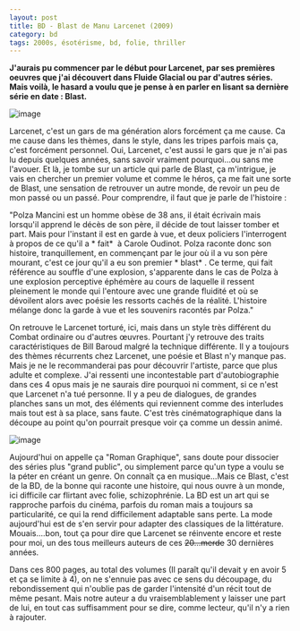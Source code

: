 ```yaml
---
layout: post
title: BD - Blast de Manu Larcenet (2009)
category: bd
tags: 2000s, ésotérisme, bd, folie, thriller
---
```

**J'aurais pu commencer par le début pour Larcenet, par ses premières oeuvres que j'ai découvert dans Fluide Glacial ou par d'autres séries. Mais voilà, le hasard a voulu que je pense à en parler en lisant sa dernière série en date : Blast.**

![image](https://filedn.eu/llqi9IBxlYouGRXYG2xlROb/img/2018/blast-larcenet1.jpg)

Larcenet, c'est un gars de ma génération alors forcément ça me cause. Ca me cause dans les thèmes, dans le style, dans les tripes parfois mais ça, c'est forcément personnel. Oui, Larcenet, c'est aussi le gars que je n'ai pas lu depuis quelques années, sans savoir vraiment pourquoi...ou sans me l'avouer. Et là, je tombe sur un article qui parle de Blast, ça m'intrigue, je vais en chercher un premier volume et comme le héros, ça me fait une sorte de Blast, une sensation de retrouver un autre monde, de revoir un peu de mon passé ou un passé. Pour comprendre, il faut que je parle de l'histoire :

"Polza Mancini est un homme obèse de 38 ans, il était écrivain mais lorsqu'il apprend le décès de son père, il décide de tout laisser tomber et part. Mais pour l'instant il est en garde à vue, et deux policiers l'interrogent à propos de ce qu'il a * fait*  à Carole Oudinot. Polza raconte donc son histoire, tranquillement, en commençant par le jour où il a vu son père mourant, c'est ce jour qu'il a eu son premier * blast* . Ce terme, qui fait référence au souffle d'une explosion, s'apparente dans le cas de Polza à une explosion perceptive éphémère au cours de laquelle il ressent pleinement le monde qui l'entoure avec une grande fluidité et où se dévoilent alors avec poésie les ressorts cachés de la réalité. L'histoire mélange donc la garde à vue et les souvenirs racontés par Polza."

On retrouve le Larcenet torturé, ici, mais dans un style très différent du Combat ordinaire ou d'autres œuvres. Pourtant j'y retrouve des traits caractéristiques de Bill Baroud malgré la technique différente. Il y a toujours des thèmes récurrents chez Larcenet, une poésie et Blast n'y manque pas. Mais je ne le recommanderai pas pour découvrir l'artiste, parce que plus adulte et complexe. J'ai ressenti une incontestable part d'autobiographie dans ces 4 opus mais je ne saurais dire pourquoi ni comment, si ce n'est que Larcenet n'a tué personne. Il y a peu de dialogues, de grandes planches sans un mot, des éléments qui reviennent comme des interludes mais tout est à sa place, sans faute. C'est très cinématographique dans la découpe au point qu'on pourrait presque voir ça comme un dessin animé.

![image](https://filedn.eu/llqi9IBxlYouGRXYG2xlROb/img/2018/blast-larcenet2.jpg)

Aujourd'hui on appelle ça "Roman Graphique", sans doute pour dissocier des séries plus "grand public", ou simplement parce qu'un type a voulu se la péter en créant un genre. On connaît ça en musique...Mais ce Blast, c'est de la BD, de la bonne qui raconte une histoire, qui nous ouvre à un monde, ici difficile car flirtant avec folie, schizophrénie. La BD est un art qui se rapproche parfois du cinéma, parfois du roman mais a toujours sa particularité, ce qui la rend difficilement adaptable sans perte. La mode aujourd'hui est de s'en servir pour adapter des classiques de la littérature. Mouais....bon, tout ça pour dire que Larcenet se réinvente encore et reste pour moi, un des tous meilleurs auteurs de ces <del>20...merde</del> 30 dernières années.

Dans ces 800 pages, au total des volumes (Il paraît qu'il devait y en avoir 5 et ça se limite à 4), on ne s'ennuie pas avec ce sens du découpage, du rebondissement qui n'oublie pas de garder l'intensité d'un récit tout de même pesant. Mais notre auteur a du vraisemblablement y laisser une part de lui, en tout cas suffisamment pour se dire, comme lecteur, qu'il n'y a rien à rajouter.
